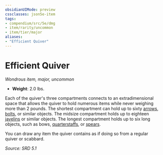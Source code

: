 ```yaml
---
obsidianUIMode: preview
cssclasses: json5e-item
tags:
- compendium/src/5e/dmg
- item/rarity/uncommon
- item/tier/major
aliases: 
- "Efficient Quiver"
---
```

# Efficient Quiver
*Wondrous item, major, uncommon*  

- **Weight**: 2.0 lbs.

Each of the quiver's three compartments connects to an extradimensional space that allows the quiver to hold numerous items while never weighing more than 2 pounds. The shortest compartment can hold up to sixty [arrows](compendium/items/arrow.md), [bolts](compendium/items/crossbow-bolt.md), or similar objects. The midsize compartment holds up to eighteen [javelins](compendium/items/javelin.md) or similar objects. The longest compartment holds up to six long objects, such as bows, [quarterstaffs](compendium/items/quarterstaff.md), or [spears](compendium/items/spear.md).

You can draw any item the quiver contains as if doing so from a regular quiver or scabbard.

*Source: SRD 5.1*